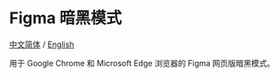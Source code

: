 # Figma 暗黑模式

[中文简体](./README.zh.md) / [English](./README.md)

用于 Google Chrome 和 Microsoft Edge 浏览器的 Figma 网页版暗黑模式。
